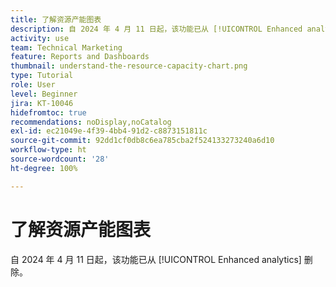```yaml
---
title: 了解资源产能图表
description: 自 2024 年 4 月 11 日起，该功能已从 [!UICONTROL Enhanced analytics] 删除。
activity: use
team: Technical Marketing
feature: Reports and Dashboards
thumbnail: understand-the-resource-capacity-chart.png
type: Tutorial
role: User
level: Beginner
jira: KT-10046
hidefromtoc: true
recommendations: noDisplay,noCatalog
exl-id: ec21049e-4f39-4bb4-91d2-c8873151811c
source-git-commit: 92dd1cf0db8c6ea785cba2f524133273240a6d10
workflow-type: ht
source-wordcount: '28'
ht-degree: 100%

---
```


# 了解资源产能图表

自 2024 年 4 月 11 日起，该功能已从 [!UICONTROL Enhanced analytics] 删除。

